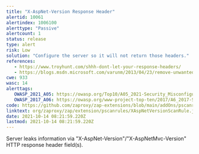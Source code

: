 ```yaml
---
title: "X-AspNet-Version Response Header"
alertid: 10061
alertindex: 1006100
alerttype: "Passive"
alertcount: 1
status: release
type: alert
risk: Low
solution: "Configure the server so it will not return those headers."
references:
   - https://www.troyhunt.com/shhh-dont-let-your-response-headers/
   - https://blogs.msdn.microsoft.com/varunm/2013/04/23/remove-unwanted-http-response-headers/
cwe: 933
wasc: 14
alerttags: 
   OWASP_2021_A05: https://owasp.org/Top10/A05_2021-Security_Misconfiguration/
   OWASP_2017_A06: https://owasp.org/www-project-top-ten/2017/A6_2017-Security_Misconfiguration.html
code: https://github.com/zaproxy/zap-extensions/blob/main/addOns/pscanrules/src/main/java/org/zaproxy/zap/extension/pscanrules/XAspNetVersionScanRule.java
linktext: org/zaproxy/zap/extension/pscanrules/XAspNetVersionScanRule.java
date: 2021-10-14 08:21:59.220Z
lastmod: 2021-10-14 08:21:59.220Z
---
```

Server leaks information via "X-AspNet-Version"/"X-AspNetMvc-Version" HTTP response header field(s).
